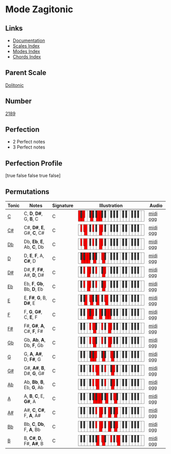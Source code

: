 # Mode Zagitonic

## Links

- [Documentation](index.md)
- [Scales Index](Scales.md)
- [Modes Index](Modes.md)
- [Chords Index](Chords.md)

## Parent Scale

[Dolitonic](ScaleDolitonic.md)

## Number

[2189](https://ianring.com/musictheory/scales/2189)

## Perfection

- 2 Perfect notes
- 3 Perfect notes

## Perfection Profile

[true false false true false]

## Permutations

| Tonic | Notes | Signature | Illustration | Audio |
|-------|-------|-----------|--------------|-------|
| [C](ModeCNaturalZagitonic.md) | C, **D**, **D#**, G, **B**, C | C | ![CNaturalZagitonic](ModeCNaturalZagitonic.png) | [midi](ModeCNaturalZagitonic.mid) [ogg](ModeCNaturalZagitonic.ogg) |
| [C#](ModeCSharpZagitonic.md) | C#, **D#**, **E**, G#, **C**, C# | C | ![CSharpZagitonic](ModeCSharpZagitonic.png) | [midi](ModeCSharpZagitonic.mid) [ogg](ModeCSharpZagitonic.ogg) |
| [Db](ModeDFlatZagitonic.md) | Db, **Eb**, **E**, Ab, **C**, Db | C | ![DFlatZagitonic](ModeDFlatZagitonic.png) | [midi](ModeDFlatZagitonic.mid) [ogg](ModeDFlatZagitonic.ogg) |
| [D](ModeDNaturalZagitonic.md) | D, **E**, **F**, A, **C#**, D | C | ![DNaturalZagitonic](ModeDNaturalZagitonic.png) | [midi](ModeDNaturalZagitonic.mid) [ogg](ModeDNaturalZagitonic.ogg) |
| [D#](ModeDSharpZagitonic.md) | D#, **F**, **F#**, A#, **D**, D# | C | ![DSharpZagitonic](ModeDSharpZagitonic.png) | [midi](ModeDSharpZagitonic.mid) [ogg](ModeDSharpZagitonic.ogg) |
| [Eb](ModeEFlatZagitonic.md) | Eb, **F**, **Gb**, Bb, **D**, Eb | C | ![EFlatZagitonic](ModeEFlatZagitonic.png) | [midi](ModeEFlatZagitonic.mid) [ogg](ModeEFlatZagitonic.ogg) |
| [E](ModeENaturalZagitonic.md) | E, **F#**, **G**, B, **D#**, E | C | ![ENaturalZagitonic](ModeENaturalZagitonic.png) | [midi](ModeENaturalZagitonic.mid) [ogg](ModeENaturalZagitonic.ogg) |
| [F](ModeFNaturalZagitonic.md) | F, **G**, **G#**, C, **E**, F | C | ![FNaturalZagitonic](ModeFNaturalZagitonic.png) | [midi](ModeFNaturalZagitonic.mid) [ogg](ModeFNaturalZagitonic.ogg) |
| [F#](ModeFSharpZagitonic.md) | F#, **G#**, **A**, C#, **F**, F# | C | ![FSharpZagitonic](ModeFSharpZagitonic.png) | [midi](ModeFSharpZagitonic.mid) [ogg](ModeFSharpZagitonic.ogg) |
| [Gb](ModeGFlatZagitonic.md) | Gb, **Ab**, **A**, Db, **F**, Gb | C | ![GFlatZagitonic](ModeGFlatZagitonic.png) | [midi](ModeGFlatZagitonic.mid) [ogg](ModeGFlatZagitonic.ogg) |
| [G](ModeGNaturalZagitonic.md) | G, **A**, **A#**, D, **F#**, G | C | ![GNaturalZagitonic](ModeGNaturalZagitonic.png) | [midi](ModeGNaturalZagitonic.mid) [ogg](ModeGNaturalZagitonic.ogg) |
| [G#](ModeGSharpZagitonic.md) | G#, **A#**, **B**, D#, **G**, G# | C | ![GSharpZagitonic](ModeGSharpZagitonic.png) | [midi](ModeGSharpZagitonic.mid) [ogg](ModeGSharpZagitonic.ogg) |
| [Ab](ModeAFlatZagitonic.md) | Ab, **Bb**, **B**, Eb, **G**, Ab | C | ![AFlatZagitonic](ModeAFlatZagitonic.png) | [midi](ModeAFlatZagitonic.mid) [ogg](ModeAFlatZagitonic.ogg) |
| [A](ModeANaturalZagitonic.md) | A, **B**, **C**, E, **G#**, A | C | ![ANaturalZagitonic](ModeANaturalZagitonic.png) | [midi](ModeANaturalZagitonic.mid) [ogg](ModeANaturalZagitonic.ogg) |
| [A#](ModeASharpZagitonic.md) | A#, **C**, **C#**, F, **A**, A# | C | ![ASharpZagitonic](ModeASharpZagitonic.png) | [midi](ModeASharpZagitonic.mid) [ogg](ModeASharpZagitonic.ogg) |
| [Bb](ModeBFlatZagitonic.md) | Bb, **C**, **Db**, F, **A**, Bb | C | ![BFlatZagitonic](ModeBFlatZagitonic.png) | [midi](ModeBFlatZagitonic.mid) [ogg](ModeBFlatZagitonic.ogg) |
| [B](ModeBNaturalZagitonic.md) | B, **C#**, **D**, F#, **A#**, B | C | ![BNaturalZagitonic](ModeBNaturalZagitonic.png) | [midi](ModeBNaturalZagitonic.mid) [ogg](ModeBNaturalZagitonic.ogg) |
